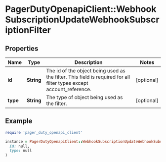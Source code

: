 # PagerDutyOpenapiClient::WebhookSubscriptionUpdateWebhookSubscriptionFilter

## Properties

| Name | Type | Description | Notes |
| ---- | ---- | ----------- | ----- |
| **id** | **String** | The id of the object being used as the filter.  This field is required for all filter types except account_reference. | [optional] |
| **type** | **String** | The type of object being used as the filter. | [optional] |

## Example

```ruby
require 'pager_duty_openapi_client'

instance = PagerDutyOpenapiClient::WebhookSubscriptionUpdateWebhookSubscriptionFilter.new(
  id: null,
  type: null
)
```

